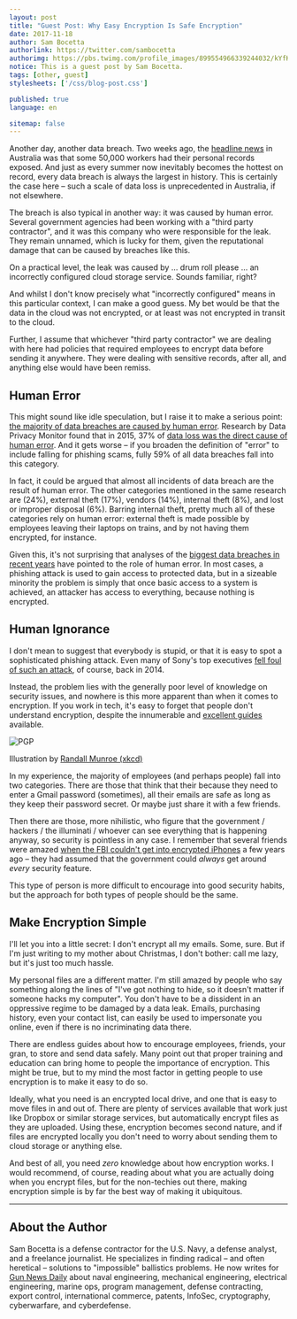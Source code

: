 ```yaml
---
layout: post
title: "Guest Post: Why Easy Encryption Is Safe Encryption"
date: 2017-11-18
author: Sam Bocetta
authorlink: https://twitter.com/sambocetta
authorimg: https://pbs.twimg.com/profile_images/899554966339244032/kYfKqA_f_400x400.jpg
notice: This is a guest post by Sam Bocetta.
tags: [other, guest]
stylesheets: ['/css/blog-post.css']

published: true
language: en

sitemap: false
---
```

Another day, another data breach. Two weeks ago, the <a href="http://www.canberratimes.com.au/national/public-service/data-breach-sees-records-of-50000-australian-workers-exposed-20171102-gzdef3.html" target="_blank">headline news</a> in Australia was that some 50,000 workers had their personal records exposed. And just as every summer now inevitably becomes the hottest on record, every data breach is always the largest in history. This is certainly the case here – such a scale of data loss is unprecedented in Australia, if not elsewhere.

The breach is also typical in another way: it was caused by human error. Several government agencies had been working with a "third party contractor", and it was this company who were responsible for the leak. They remain unnamed, which is lucky for them, given the reputational damage that can be caused by breaches like this.

On a practical level, the leak was caused by … drum roll please … an incorrectly configured cloud storage service. Sounds familiar, right?

And whilst I don't know precisely what "incorrectly configured" means in this particular context, I can make a good guess. My bet would be that the data in the cloud was not encrypted, or at least was not encrypted in transit to the cloud.

Further, I assume that whichever "third party contractor" we are dealing with here had policies that required employees to encrypt data before sending it anywhere. They were dealing with sensitive records, after all, and anything else would have been remiss.

## Human Error
This might sound like idle speculation, but I raise it to make a serious point: <a href="https://www.dataprivacymonitor.com/cybersecurity/deeper-dive-human-error-is-to-blame-for-most-breaches/" target="_blank">the majority of data breaches are caused by human error</a>. Research by Data Privacy Monitor found that in 2015, 37% of <a href="http://e.bakerlaw.com/s/916f16a49296140a9d10ee92cc567ebd16e76582" target="_blank">data loss was the direct cause of human error</a>. And it gets worse – if you broaden the definition of "error" to include falling for phishing scams, fully 59% of all data breaches fall into this category.

In fact, it could be argued that almost all incidents of data breach are the result of human error. The other categories mentioned in the same research are (24%), external theft (17%), vendors (14%), internal theft (8%), and lost or improper disposal (6%). Barring internal theft, pretty much all of these categories rely on human error: external theft is made possible by employees leaving their laptops on trains, and by not having them encrypted, for instance.

Given this, it's not surprising that analyses of the <a href="https://www.venafi.com/blog/7-data-breaches-caused-human-error-did-encryption-play-role" target="_blank">biggest data breaches in recent years</a> have pointed to the role of human error. In most cases, a phishing attack is used to gain access to protected data, but in a sizeable minority the problem is simply that once basic access to a system is achieved, an attacker has access to everything, because nothing is encrypted.

## Human Ignorance
I don't mean to suggest that everybody is stupid, or that it is easy to spot a sophisticated phishing attack. Even many of Sony's top executives <a href="https://www.tripwire.com/state-of-security/latest-security-news/sony-hackers-used-phishing-emails-to-breach-company-networks/" target="_blank">fell foul of such an attack</a>, of course, back in 2014.

Instead, the problem lies with the generally poor level of knowledge on security issues, and nowhere is this more apparent than when it comes to encryption. If you work in tech, it's easy to forget that people don't understand encryption, despite the innumerable and <a href="https://thebestvpn.com/cryptography/" target="_blank">excellent guides</a> available.

<div class="img-caption">
  <img class="img-responsive" src="https://imgs.xkcd.com/comics/pgp.png" srcset="https://imgs.xkcd.com/comics/pgp.png 1x, https://imgs.xkcd.com/comics/pgp_2x.png 2x" title="If you want to be extra safe, check that there's a big block of jumbled characters at the bottom." alt="PGP"/>
  <p>Illustration by <a href="https://xkcd.com/1181/" target="_blank">Randall Munroe (xkcd)</a></p>
</div>

In my experience, the majority of employees (and perhaps people) fall into two categories. There are those that think that their because they need to enter a Gmail password (sometimes), all their emails are safe as long as they keep their password secret. Or maybe just share it with a few friends.

Then there are those, more nihilistic, who figure that the government / hackers / the illuminati / whoever can see everything that is happening anyway, so security is pointless in any case. I remember that several friends were amazed <a href="https://www.macrumors.com/2017/10/23/fbi-unable-to-crack-6900-devices/" target="_blank">when the FBI couldn't get into encrypted iPhones</a> a few years ago – they had assumed that the government could _always_ get around _every_ security feature.

This type of person is more difficult to encourage into good security habits, but the approach for both types of people should be the same.

## Make Encryption Simple
I'll let you into a little secret: I don't encrypt all my emails. Some, sure. But if I'm just writing to my mother about Christmas, I don't bother: call me lazy, but it's just too much hassle.

My personal files are a different matter. I'm still amazed by people who say something along the lines of "I've got nothing to hide, so it doesn't matter if someone hacks my computer". You don't have to be a dissident in an oppressive regime to be damaged by a data leak. Emails, purchasing history, even your contact list, can easily be used to impersonate you online, even if there is no incriminating data there.

There are endless guides about how to encourage employees, friends, your gran, to store and send data safely. Many point out that proper training and education can bring home to people the importance of encryption. This might be true, but to my mind the most factor in getting people to use encryption is to make it easy to do so.

Ideally, what you need is an encrypted local drive, and one that is easy to move files in and out of. There are plenty of services available that work just like Dropbox or similar storage services, but automatically encrypt files as they are uploaded. Using these, encryption becomes second nature, and if files are encrypted locally you don't need to worry about sending them to cloud storage or anything else.

And best of all, you need _zero_ knowledge about how encryption works. I would recommend, of course, reading about what you are actually doing when you encrypt files, but for the non-techies out there, making encryption simple is by far the best way of making it ubiquitous.

---

## About the Author
Sam Bocetta is a defense contractor for the U.S. Navy, a defense analyst, and a freelance journalist. He specializes in finding radical – and often heretical – solutions to "impossible" ballistics problems. He now writes for <a href="https://gunnewsdaily.com/" target="_blank">Gun News Daily</a> about naval engineering, mechanical engineering, electrical engineering, marine ops, program management, defense contracting, export control, international commerce, patents, InfoSec, cryptography, cyberwarfare, and cyberdefense.
